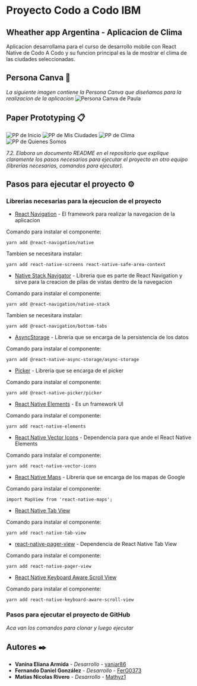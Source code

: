 # Proyecto Codo a Codo IBM
## Wheather app Argentina - Aplicacion de Clima
Aplicacion desarrollama para el curso de desarrollo mobile con React Native de Codo A Codo y su funcion principal es la de mostrar el clima de las ciudades seleccionadas.

## Persona Canva 📌
_La siguiente imagen contiene la Persona Canva que diseñamos para la realizacion de la aplicacion_
![Persona Canva de Paula](https://github.com/FerG0373/Proyecto_Codo_a_Codo_IBM/blob/main/assets/img/readme/personaCanvaPaula.png)

## Paper Prototyping 📋

![PP de Inicio](https://github.com/FerG0373/Proyecto_Codo_a_Codo_IBM/blob/main/assets/img/readme/inicio.png)
![PP de Mis Ciudades](https://github.com/FerG0373/Proyecto_Codo_a_Codo_IBM/blob/main/assets/img/readme/misCiudades.png)
![PP de Clima](https://github.com/FerG0373/Proyecto_Codo_a_Codo_IBM/blob/main/assets/img/readme/Clima.png)
![PP de Quienes Somos](https://github.com/FerG0373/Proyecto_Codo_a_Codo_IBM/blob/main/assets/img/readme/quienesSomos.png)

_7.2. Elabora un documento README en el repositorio que explique claramente los pasos necesarios para ejecutar el proyecto en otro equipo (librerías necesarias, comandos para
ejecutar)._

## Pasos para ejecutar el proyecto ⚙️

### Librerias necesarias para la ejecucion de el proyecto

* [React Navigation](https://reactnavigation.org/docs/getting-started/) - El framework para realizar la navegacion de la aplicacion

Comando para instalar el componente:
```
yarn add @react-navigation/native
```
Tambien se necesitara instalar:
```
yarn add react-native-screens react-native-safe-area-context
```

* [Native Stack Navigator](https://reactnavigation.org/docs/hello-react-navigation/) - Libreria que es parte de React Navigation y sirve para la creacion de pilas de vistas dentro de la navegacion

Comando para instalar el componente:
```
yarn add @react-navigation/native-stack
```
Tambien se necesitara instalar:
```
yarn add @react-navigation/bottom-tabs
```
* [AsyncStorage](https://react-native-async-storage.github.io/async-storage/docs/install/) - Libreria que se encarga de la persistencia de los datos

Comando para instalar el componente:
```
yarn add @react-native-async-storage/async-storage
```
* [Picker](https://github.com/react-native-picker/picker) - Libreria que se encarga de el picker

Comando para instalar el componente:
```
yarn add @react-native-picker/picker
```
* [React Native Elements](https://reactnativeelements.com/docs/) - Es un framework UI

Comando para instalar el componente:
```
yarn add react-native-elements
```
* [React Native Vector Icons](https://reactnativeelements.com/docs/) - Dependencia para que ande el React Native Elements

Comando para instalar el componente:
```
yarn add react-native-vector-icons
```
* [React Native Maps](https://github.com/react-native-maps/react-native-maps) - Libreria que se encarga de los mapas de Google

Comando para instalar el componente:
```
import MapView from 'react-native-maps';
```

* [React Native Tab View](https://github.com/satya164/react-native-tab-view)

Comando para instalar el componente:
```
yarn add react-native-tab-view
```

* [react-native-pager-view]() - Dependencia de React Native Tab View

Comando para instalar el componente:
```
yarn add react-native-pager-view
```

* [React Native Keyboard Aware Scroll View](https://github.com/APSL/react-native-keyboard-aware-scroll-view)

Comando para instalar el componente:
```
yarn add react-native-keyboard-aware-scroll-view
```
### Pasos para ejecutar el proyecto de GitHub

_Aca van los comandos para clonar y luego ejecutar_

## Autores ✒️

* **Vanina Eliana Armida** - *Desarrollo* - [vaniar86](https://github.com/vaniar86)
* **Fernando Daniel González** - *Desarrollo* - [FerG0373](https://github.com/FerG0373)
* **Matias Nicolas Rivero** - *Desarrollo* - [Mathyz1](https://github.com/Mathyz1)
